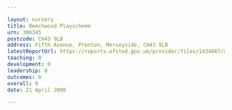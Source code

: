 ```yaml
---

layout: nursery
title: Beechwood Playscheme
urn: 306345
postcode: CH43 9LB
address: Fifth Avenue, Prenton, Merseyside, CH43 9LB
latestReportUrl: https://reports.ofsted.gov.uk/provider/files/1434867/urn/306345.pdf
teaching: 0
development: 0
leadership: 0
outcomes: 0
overall: 0
date: 21 April 2006

---
```

